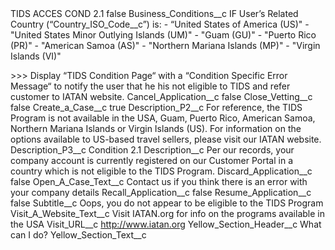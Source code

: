 <?xml version="1.0" encoding="UTF-8"?>
<CustomMetadata xmlns="http://soap.sforce.com/2006/04/metadata" xmlns:xsi="http://www.w3.org/2001/XMLSchema-instance" xmlns:xsd="http://www.w3.org/2001/XMLSchema">
    <label>TIDS ACCES COND 2.1</label>
    <protected>false</protected>
    <values>
        <field>Business_Conditions__c</field>
        <value xsi:type="xsd:string">IF User’s Related Country (“Country_ISO_Code__c”) is:
- “United States of America (US)&quot;
- &quot;United States Minor Outlying Islands (UM)&quot;
- &quot;Guam (GU)&quot; 
- &quot;Puerto Rico (PR)&quot; 
- &quot;American Samoa (AS)&quot; 
- &quot;Northern Mariana Islands (MP)&quot; 
- &quot;Virgin Islands (VI)&quot;

&gt;&gt;&gt; Display “TIDS Condition Page“ with a “Condition Specific Error Message“ to notify the user that he his not eligible to TIDS and refer customer to IATAN website.</value>
    </values>
    <values>
        <field>Cancel_Application__c</field>
        <value xsi:type="xsd:boolean">false</value>
    </values>
    <values>
        <field>Close_Vetting__c</field>
        <value xsi:type="xsd:boolean">false</value>
    </values>
    <values>
        <field>Create_a_Case__c</field>
        <value xsi:type="xsd:boolean">true</value>
    </values>
    <values>
        <field>Description_P2__c</field>
        <value xsi:type="xsd:string">For reference, the TIDS Program is not  available in the USA, Guam, Puerto Rico, American Samoa, Northern Mariana Islands or Virgin Islands (US). For information on the options available to US-based travel sellers, please visit our IATAN website.</value>
    </values>
    <values>
        <field>Description_P3__c</field>
        <value xsi:type="xsd:string">Condition 2.1</value>
    </values>
    <values>
        <field>Description__c</field>
        <value xsi:type="xsd:string">Per our records, your company account is currently registered on our Customer Portal  in a country which is not eligible to the TIDS Program.</value>
    </values>
    <values>
        <field>Discard_Application__c</field>
        <value xsi:type="xsd:boolean">false</value>
    </values>
    <values>
        <field>Open_A_Case_Text__c</field>
        <value xsi:type="xsd:string">Contact us if you think there is an error with your company details</value>
    </values>
    <values>
        <field>Recall_Application__c</field>
        <value xsi:type="xsd:boolean">false</value>
    </values>
    <values>
        <field>Resume_Application__c</field>
        <value xsi:type="xsd:boolean">false</value>
    </values>
    <values>
        <field>Subtitle__c</field>
        <value xsi:type="xsd:string">Oops, you do not appear to be eligible to the TIDS Program</value>
    </values>
    <values>
        <field>Visit_A_Website_Text__c</field>
        <value xsi:type="xsd:string">Visit IATAN.org for info on the programs available in the USA</value>
    </values>
    <values>
        <field>Visit_URL__c</field>
        <value xsi:type="xsd:string">http://www.iatan.org</value>
    </values>
    <values>
        <field>Yellow_Section_Header__c</field>
        <value xsi:type="xsd:string">What can I do?</value>
    </values>
    <values>
        <field>Yellow_Section_Text__c</field>
        <value xsi:nil="true"/>
    </values>
</CustomMetadata>

